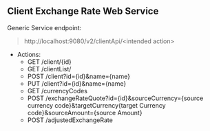 ## Client Exchange Rate Web Service

Generic Service endpoint:

> http://localhost:9080/v2/clientApi/<intended action\>

* Actions:
    * GET  /client/{id}
    * GET  /clientList/
    * POST /client?id={id}&name={name}
    * PUT  /client?id={id}&name={name}
    * GET  /currencyCodes
    * POST /exchangeRateQuote?id={id}&sourceCurrency={source currency code}&targetCurrency{target Currency code}&sourceAmount={source Amount}
    * POST /adjustedExchangeRate
                          
